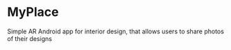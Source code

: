 # MyPlace
Simple AR Android app for interior design, that allows users to share photos of their designs
